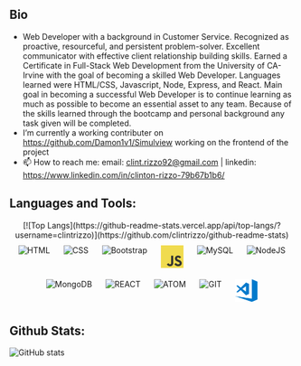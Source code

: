 ## Bio
- Web Developer with a background in Customer Service. Recognized as proactive, resourceful, and persistent problem-solver. Excellent communicator with effective client         relationship building skills. Earned a Certificate in Full-Stack Web Development from the University of CA-Irvine with the goal of becoming a skilled Web Developer. Languages learned were HTML/CSS, Javascript, Node, Express, and React. Main goal in becoming a successful Web Developer is to continue learning as much as possible to become an essential asset to any team. Because of the skills learned through the bootcamp and personal background any task given will be completed.
- I’m currently a working contributer on https://github.com/Damon1v1/Simulview working on the frontend of the project
- 📫 How to reach me: email: clint.rizzo92@gmail.com | linkedin: https://www.linkedin.com/in/clinton-rizzo-79b67b1b6/

## Languages and Tools:
<p align="center">
  [![Top Langs](https://github-readme-stats.vercel.app/api/top-langs/?username=clintrizzo)](https://github.com/clintrizzo/github-readme-stats)
<img src="https://image.freepik.com/free-icon/html-file-with-code-symbol_318-45756.jpg" alt="HTML" height="40" style="vertical-align:top; margin:10px">
<img src="https://c1.klipartz.com/pngpicture/980/312/sticker-png-html-logo-css3-javascript-web-design-css-grid-layout-html5-electric-blue-symbol.png" alt="CSS" height="40" style="vertical-align:top; margin:10px">
<img src="https://tse2.mm.bing.net/th?id=OIP.GQ1CUtFYAi8c2b-pThbpJQHaGF&pid=Api&P=0&w=211&h=174" alt="Bootstrap" height="40" style="vertical-align:top; margin:10px">
<img src="https://raw.githubusercontent.com/github/explore/80688e429a7d4ef2fca1e82350fe8e3517d3494d/topics/javascript/javascript.png" alt="Javascript" height="40" style="vertical-align:top; margin:10px">
<img src="https://pngimg.com/uploads/mysql/mysql_PNG29.png" alt="MySQL" height="40" style="vertical-align:top; margin:10px">
<img src="https://res.cloudinary.com/practicaldev/image/fetch/s--_QMQU86---/c_imagga_scale,f_auto,fl_progressive,h_420,q_auto,w_1000/https://dev-to-uploads.s3.amazonaws.com/i/6dnng3pre04xxdebia1g.png" alt="NodeJS" height="40" style="vertical-align:top; margin:10px"> 
<img src="https://florencefennel.co.in/image/cache/catalog/florencefennel/MangoDB-1000x1000.jpg" alt="MongoDB" height="40" style="vertical-align:top; margin:10px">
<img src="https://upload.wikimedia.org/wikipedia/commons/thumb/a/a7/React-icon.svg/1200px-React-icon.svg.png" alt="REACT" height="40" style="vertical-align:top; margin:10px">
<img src="https://tse2.mm.bing.net/th?id=OIP.Xf-cqG_M8hgQydXsePMomQAAAA&pid=Api&P=0&w=300&h=300" alt="ATOM" height="40" style="vertical-align:top; margin:10px">
<img src="https://tse2.mm.bing.net/th?id=OIP.c2Bm6fTdMYk3uRQpBZU5tAHaHY&pid=Api&P=0&w=300&h=300" alt="GIT" height="40" style="vertical-align:top; margin:10px"> 
<img src="https://raw.githubusercontent.com/github/explore/80688e429a7d4ef2fca1e82350fe8e3517d3494d/topics/visual-studio-code/visual-studio-code.png" alt="VS Code" height="40" style="vertical-align:top; margin:10px">
</p>

## Github Stats:
![GitHub stats](https://github-readme-stats.vercel.app/api?username=clintrizzo&show_icons=true&theme=tokyonight)




<!---
clintrizzo/clintrizzo is a ✨ special ✨ repository because its `README.md` (this file) appears on your GitHub profile.
You can click the Preview link to take a look at your changes.
--->
